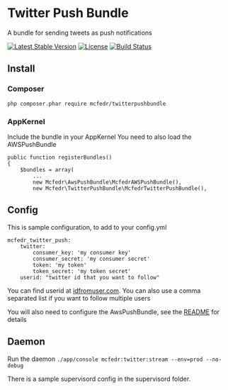# Twitter Push Bundle

A bundle for sending tweets as push notifications

[![Latest Stable Version](https://poser.pugx.org/mcfedr/twitterpushbundle/v/stable.png)](https://packagist.org/packages/mcfedr/twitterpushbundle)
[![License](https://poser.pugx.org/mcfedr/twitterpushbundle/license.png)](https://packagist.org/packages/mcfedr/twitterpushbundle)
[![Build Status](https://travis-ci.org/mcfedr/twitterpushbundle.svg?branch=master)](https://travis-ci.org/mcfedr/twitterpushbundle)

## Install

### Composer

    php composer.phar require mcfedr/twitterpushbundle

### AppKernel

Include the bundle in your AppKernel
You need to also load the AWSPushBundle

    public function registerBundles()
    {
        $bundles = array(
            ...
            new Mcfedr\AwsPushBundle\McfedrAWSPushBundle(),
            new Mcfedr\TwitterPushBundle\McfedrTwitterPushBundle(),

## Config

This is sample configuration, to add to your config.yml

    mcfedr_twitter_push:
        twitter:
            consumer_key: 'my consumer key'
            consumer_secret: 'my consumer secret'
            token: 'my token'
            token_secret: 'my token secret'
        userid: "twitter id that you want to follow"

You can find userid at [idfromuser.com](http://idfromuser.com). You can also use a comma separated list if you want to
follow multiple users

You will also need to configure the AwsPushBundle, see the
[README](https://github.com/mcfedr/awspushbundle/blob/master/README.md) for details

## Daemon

Run the daemon `./app/console mcfedr:twitter:stream --env=prod --no-debug`

There is a sample supervisord config in the supervisord folder.
